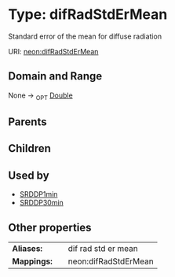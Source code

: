
# Type: difRadStdErMean


Standard error of the mean for diffuse radiation

URI: [neon:difRadStdErMean](https://data.neonscience.org/difRadStdErMean)


## Domain and Range

None ->  <sub>OPT</sub> [Double](types/Double.md)

## Parents


## Children


## Used by

 * [SRDDP1min](SRDDP1min.md)
 * [SRDDP30min](SRDDP30min.md)

## Other properties

|  |  |  |
| --- | --- | --- |
| **Aliases:** | | dif rad std er mean |
| **Mappings:** | | neon:difRadStdErMean |


